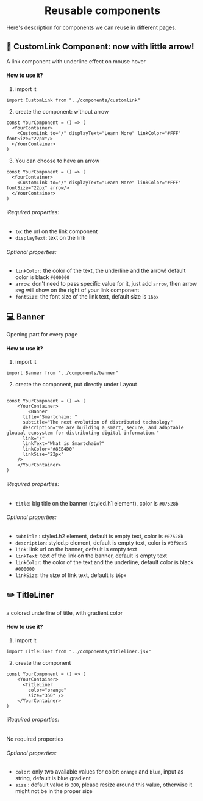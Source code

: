 <h1 align="center">
  Reusable components
</h1>
Here's description for components we can reuse in different pages.

## 🔗 CustomLink Component: now with little arrow!

A link component with underline effect on mouse hover

#### How to use it?

1. import it

```
import CustomLink from "../components/customlink"
```

2. create the component: without arrow

```
const YourComponent = () => (
  <YourContainer>
    <CustomLink to="/" displayText="Learn More" linkColor="#FFF" fontSize="22px"/>
  </YourContainer>
)
```
3. You can choose to have an arrow
```
const YourComponent = () => (
  <YourContainer>
    <CustomLink to="/" displayText="Learn More" linkColor="#FFF" fontSize="22px" arrow/>
  </YourContainer>
)
```

###### ❕Required properties:

- `to`: the url on the link component
- `displayText`: text on the link

###### Optional properties:

- `linkColor`: the color of the text, the underline and the arrow! default color is black `#000000`
- `arrow`: don't need to pass specific value for it, just add `arrow`, then arrow svg will show on the right of your link component
- `fontSize`: the font size of the link text, default size is `16px`

## 💻 Banner

Opening part for every page

#### How to use it?

1. import it

```
import Banner from "../components/banner"
```

2. create the component, put directly under Layout

```

const YourComponent = () => (
    <YourContainer>
        <Banner
      title="Smartchain: "
      subtitle="The next evolution of distributed technology"
      description="We are building a smart, secure, and adaptable gloabal ecosystem for distributing digital information."
      link="/"
      linkText="What is Smartchain?"
      linkColor="#8EB4D0"
      linkSize="22px"
    />
    </YourContainer>
)
```

###### ❕Required properties:

- `title`: big title on the banner (styled.h1 element), color is `#07528b`

###### Optional properties:

- `subtitle` : styled.h2 element, default is empty text, color is `#07528b`
- `description`: styled.p element, default is empty text, color is `#3f9ce5`
- `link`: link url on the banner, default is empty text
- `linkText`: text of the link on the banner, default is empty text
- `linkColor`: the color of the text and the underline, default color is black `#000000`
- `linkSize`: the size of link text, default is `16px`

## ✏️ TitleLiner

a colored underline of title, with gradient color

#### How to use it?

1. import it

```
import TitleLiner from "../components/titleliner.jsx"
```

2. create the component

```
const YourComponent = () => (
    <YourContainer>
      <TitleLiner
        color="orange"
        size="350" />
    </YourContainer>
)
```

###### ❕Required properties:

No required properties

###### Optional properties:

- `color`: only two available values for color: `orange` and `blue`, input as string, default is blue gradient
- `size` : default value is `300`, please resize around this value, otherwise it might not be in the proper size
